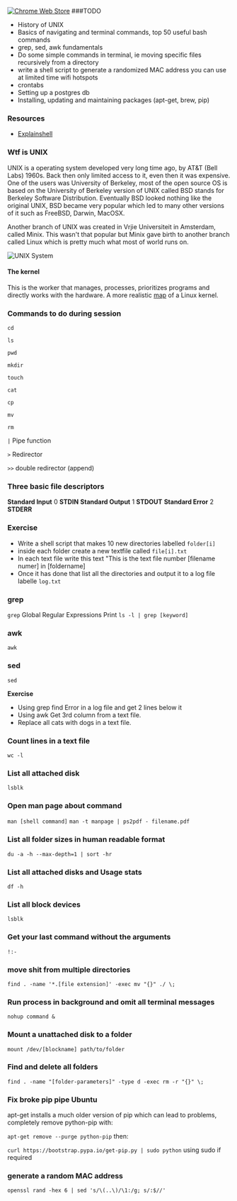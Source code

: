 [![Chrome Web Store](https://img.shields.io/chrome-web-store/d/nimelepbpejjlbmoobocpfnjhihnpked.svg)]()
###TODO
* History of UNIX
* Basics of navigating and terminal commands, top 50 useful bash commands
* grep, sed, awk fundamentals
* Do some simple commands in terminal, ie moving specific files recursively from a directory
* write a shell script to generate a randomized MAC address you can use at limited time wifi hotspots
* crontabs
* Setting up a postgres db
* Installing, updating and maintaining packages (apt-get, brew, pip)

### Resources
* [Explainshell](http://explainshell.com/)

### Wtf is UNIX

UNIX is a operating system developed very long time ago, by AT&T (Bell Labs) 1960s. Back then only limited access to it, even then it was expensive. One of the users was University of Berkeley, most of the open source OS is based on the University of Berkeley version of UNIX called BSD stands for Berkeley Software Distribution. Eventually BSD looked nothing like the original UNIX, BSD became very popular which led to many other versions of it such as FreeBSD, Darwin, MacOSX.

Another branch of UNIX was created in Vrjie Universiteit in Amsterdam, called Minix. This wasn't that popular but Minix gave birth to another branch called Linux which is pretty much what most of world runs on.

![UNIX System](http://ws.afnog.org/afnog2004/intro-freebsd/00-intro-freebsd/unix-intro/layers.gif)

#### The kernel
This is the worker that manages, processes, prioritizes programs and directly works with the hardware.
A more realistic [map](http://www.makelinux.net/kernel_map/) of a Linux kernel.

### Commands to do during session
`cd`

`ls`

`pwd`

`mkdir`

`touch`

`cat`

`cp`

`mv`

`rm`

`|` Pipe function

`>` Redirector

`>>` double redirector (append)

### Three basic file descriptors
**Standard Input** 0 __STDIN__
**Standard Output** 1 __STDOUT__
**Standard Error** 2 __STDERR__

### Exercise
* Write a shell script that makes 10 new directories labelled `folder[i]`
* inside each folder create a new textfile called `file[i].txt`
* In each text file write this text "This is the text file number [filename numer] in [foldername]
* Once it has done that list all the directories and output it to a log file labelle `log.txt`

### grep
`grep` Global Regular Expressions Print
`ls -l | grep [keyword]`

### awk
`awk` 

### sed
`sed`

**Exercise**
* Using grep find Error in a log file and get 2 lines below it
* Using awk Get 3rd column from a text file.
* Replace all cats with dogs in a text file.

### Count lines in a text file
`wc -l`

### List all attached disk 
`lsblk`

### Open man page about command
`man [shell command]`
`man -t manpage | ps2pdf - filename.pdf`

### List all folder sizes in human readable format
`du -a -h --max-depth=1 | sort -hr`

### List all attached disks and Usage stats
`df -h`

### List all block devices
`lsblk`

### Get your last command without the arguments
`!:-`

### move shit from multiple directories
`find . -name '*.[file extension]' -exec mv "{}" ./ \;`

### Run process in background and omit all terminal messages
`nohup command &`

### Mount a unattached disk to a folder
`mount /dev/[blockname] path/to/folder`

### Find and delete all folders
`find . -name "[folder-parameters]" -type d -exec rm -r "{}" \;`

### Fix broke pip pipe Ubuntu
apt-get installs a much older version of pip which can lead to problems, completely remove python-pip with:

`apt-get remove --purge python-pip`
then:

`curl https://bootstrap.pypa.io/get-pip.py | sudo python`
using sudo if required

### generate a random MAC address
`openssl rand -hex 6 | sed 's/\(..\)/\1:/g; s/:$//'`

